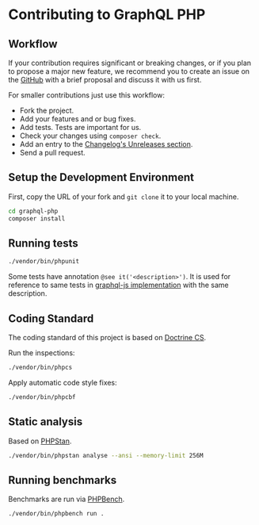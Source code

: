 # Contributing to GraphQL PHP

## Workflow
If your contribution requires significant or breaking changes, or if you plan to propose a major new feature,
we recommend you to create an issue on the [GitHub](https://github.com/webonyx/graphql-php/issues) with
a brief proposal and discuss it with us first.

For smaller contributions just use this workflow:

* Fork the project.
* Add your features and or bug fixes.
* Add tests. Tests are important for us.
* Check your changes using `composer check`.
* Add an entry to the [Changelog's Unreleases section](CHANGELOG.md#unreleased).
* Send a pull request.

## Setup the Development Environment
First, copy the URL of your fork and `git clone` it to your local machine.

```sh
cd graphql-php
composer install
```

## Running tests
```sh
./vendor/bin/phpunit
```

Some tests have annotation `@see it('<description>')`. It is used for reference to same tests in [graphql-js implementation](https://github.com/graphql/graphql-js) with the same description.

## Coding Standard
The coding standard of this project is based on [Doctrine CS](https://github.com/doctrine/coding-standard).

Run the inspections:
```sh
./vendor/bin/phpcs
```

Apply automatic code style fixes:
```sh
./vendor/bin/phpcbf
```

## Static analysis
Based on [PHPStan](https://github.com/phpstan/phpstan).
```sh
./vendor/bin/phpstan analyse --ansi --memory-limit 256M
```

## Running benchmarks
Benchmarks are run via [PHPBench](https://github.com/phpbench/phpbench).
```sh
./vendor/bin/phpbench run .
```
